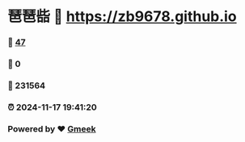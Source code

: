 # 琶琶啙 :link: https://zb9678.github.io 
### :page_facing_up: [47](https://zb9678.github.io/tag.html) 
### :speech_balloon: 0 
### :hibiscus: 231564 
### :alarm_clock: 2024-11-17 19:41:20 
### Powered by :heart: [Gmeek](https://github.com/Meekdai/Gmeek)
